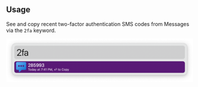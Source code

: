## Usage

See and copy recent two-factor authentication SMS codes from Messages via the `2fa` keyword.

![Showing recent 2fa code](images/2fa.png)

